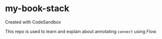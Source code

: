 # my-book-stack

Created with CodeSandbox

This repo is used to learn and explain about annotating `connect` using Flow.
